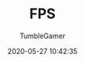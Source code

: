 ---
title: FPS
description: Adds an FPS Counter to the game
image: /uploads/mods/fps.png
date: 2020-05-27 10:42:35
author:
  - TumbleGamer
userscript: true
buttons:
  - name: Install
    href: https://github.com/boxcritters/fps/raw/master/fps.user.js
---